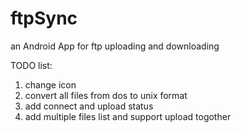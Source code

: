 ftpSync
=======

an Android App for ftp uploading and downloading 

TODO list:

1. change icon
2. convert all files from dos to unix format
3. add connect and upload status
4. add multiple files list and support upload togother
